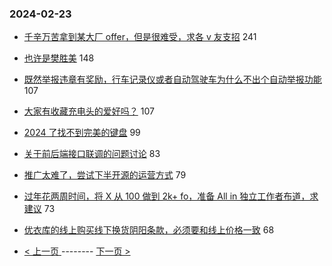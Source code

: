 ### 2024-02-23 
- [千辛万苦拿到某大厂 offer，但是很难受，求各 v 友支招](https://www.v2ex.com/t/1017736) 241
- [也许是樊胜美](https://www.v2ex.com/t/1017815) 148
- [既然举报违章有奖励，行车记录仪或者自动驾驶车为什么不出个自动举报功能](https://www.v2ex.com/t/1017777) 107
- [大家有收藏充电头的爱好吗？](https://www.v2ex.com/t/1017783) 107
- [2024 了找不到完美的键盘](https://www.v2ex.com/t/1017710) 99
- [关于前后端接口联调的问题讨论](https://www.v2ex.com/t/1017771) 83
- [推广太难了，尝试下半开源的运营方式](https://www.v2ex.com/t/1017708) 79
- [过年花两周时间，将 X 从 100 做到 2k+ fo，准备 All in 独立工作者布道，求建议](https://www.v2ex.com/t/1017767) 73
- [优衣库的线上购买线下换货阴阳条款，必须要和线上价格一致](https://www.v2ex.com/t/1017735) 68 

- [ < 上一页 ](https://github.com/able8/v2ex-hot-record/blob/master/2024-02-22.md) -------- [ 下一页 > ](https://github.com/able8/v2ex-hot-record/blob/master/2024-02-24.md)